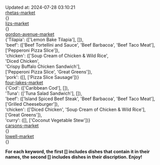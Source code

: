 Updated at: 2024-07-28 03:10:21  
[rhetas-market](https://wisc-housingdining.nutrislice.com/menu/rhetas-market/dinner/2024-07-28)  
{}  
[lizs-market](https://wisc-housingdining.nutrislice.com/menu/lizs-market/dinner/2024-07-28)  
{}  
[gordon-avenue-market](https://wisc-housingdining.nutrislice.com/menu/gordon-avenue-market/dinner/2024-07-28)  
{'Tilapia': (['Lemon Bake Tilapia'], []),  
 'beef': (['Beef Tortellini and Sauce', 'Beef Barbacoa', 'Beef Taco Meat'],  
          ['Pepperoni Pizza Slice']),  
 'chicken': (['Soup Cream of Chicken & Wild Rice',  
              'Diced Chicken',  
              'Crispy Buffalo Chicken Sandwich'],  
             ['Pepperoni Pizza Slice', 'Great Greens']),  
 'pork': ([], ['Pizza Slice Sausage'])}  
[four-lakes-market](https://wisc-housingdining.nutrislice.com/menu/four-lakes-market/dinner/2024-07-28)  
{'Cod': (['Caribbean Cod'], []),  
 'Tuna': (['Tuna Salad Sandwich'], []),  
 'beef': (['Island Spiced Beef Steak', 'Beef Barbacoa', 'Beef Taco Meat'],  
          ['Grilled Cheeseburger']),  
 'chicken': (['Diced Chicken', 'Soup Cream of Chicken & Wild Rice'],  
             ['Great Greens']),  
 'curry': ([], ['Coconut Vegetable Stew'])}  
[carsons-market](https://wisc-housingdining.nutrislice.com/menu/carsons-market/dinner/2024-07-28)  
{}  
[lowell-market](https://wisc-housingdining.nutrislice.com/menu/lowell-market/dinner/2024-07-28)  
{}  
  
**For each keyword, the first [] includes dishes that contain it in their names, the second [] includes dishes in their discription. Enjoy!**  
